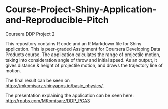 # Course-Project-Shiny-Application-and-Reproducible-Pitch
Coursera DDP Project 2

This repository contains R code and an R Markdown file for Shiny application.
This is peer-graded Assignment for Coursera Developing Data Products course.
The application calculates the range of projectile motion, taking into consideration angle of throw and initial speed.
As an output, it gives distance & height of projectile motion, and draws the trajectory line of motion.

The final result can be seen on https://mkomisarz.shinyapps.io/basic_physics/.

The presentation explaining the application can be seen here: http://rpubs.com/MKomisarz/DDP_PGA3
